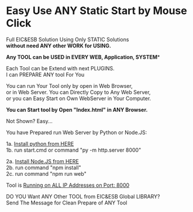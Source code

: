 ﻿# Easy Use ANY Static Start by Mouse Click   

Full EIC&ESB Solution Using Only STATIC Solutions   
**without need ANY other WORK for USING.**

**Any TOOL can be USED in EVERY WEB, Application, SYSTEM***   

Each Tool can be Extend with next PLUGINS.   
I can PREPARE ANY tool For You   

You can run Your Tool only by open in Web Browser,    
or in Web Server. You can Directly Copy to Any Web Server,   
or you can Easy Start on Own WebServer in Your Computer.   

**You can Start tool by Open "Index.html" in ANY Browser.**   

Not Shown? Easy...

You have Prepared run Web Server by Python or Node.JS:   

1a. [Install python from HERE](https://www.python.org/downloads/release/python-2710/)    
1b. run start.cmd or command "py -m http.server 8000"


2a. [Install Node.JS from HERE](https://nodejs.org/en/download/prebuilt-installer)    
2b. run command "npm install"  
2c. run command "npm run web"


Tool is [Running on ALL IP Addresses on Port: 8000](http://127.0.0.1:8000)

DO YOU Want ANY Other TOOL from EIC&ESB Global LIBRARY?    
Send The Message for Clean Prepare of ANY Tool